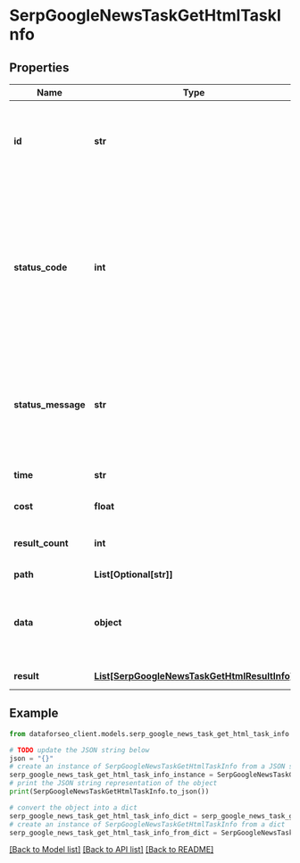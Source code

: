 # SerpGoogleNewsTaskGetHtmlTaskInfo


## Properties

Name | Type | Description | Notes
------------ | ------------- | ------------- | -------------
**id** | **str** | task identifier unique task identifier in our system in the UUID format | [optional] 
**status_code** | **int** | status code of the task generated by DataForSEO, can be within the following range: 10000-60000 you can find the full list of the response codes here | [optional] 
**status_message** | **str** | informational message of the task you can find the full list of general informational messages here | [optional] 
**time** | **str** | execution time, seconds | [optional] 
**cost** | **float** | total tasks cost, USD | [optional] 
**result_count** | **int** | number of elements in the result array | [optional] 
**path** | **List[Optional[str]]** | URL path | [optional] 
**data** | **object** | contains the same parameters that you specified in the POST request | [optional] 
**result** | [**List[SerpGoogleNewsTaskGetHtmlResultInfo]**](SerpGoogleNewsTaskGetHtmlResultInfo.md) | array of results | [optional] 

## Example

```python
from dataforseo_client.models.serp_google_news_task_get_html_task_info import SerpGoogleNewsTaskGetHtmlTaskInfo

# TODO update the JSON string below
json = "{}"
# create an instance of SerpGoogleNewsTaskGetHtmlTaskInfo from a JSON string
serp_google_news_task_get_html_task_info_instance = SerpGoogleNewsTaskGetHtmlTaskInfo.from_json(json)
# print the JSON string representation of the object
print(SerpGoogleNewsTaskGetHtmlTaskInfo.to_json())

# convert the object into a dict
serp_google_news_task_get_html_task_info_dict = serp_google_news_task_get_html_task_info_instance.to_dict()
# create an instance of SerpGoogleNewsTaskGetHtmlTaskInfo from a dict
serp_google_news_task_get_html_task_info_from_dict = SerpGoogleNewsTaskGetHtmlTaskInfo.from_dict(serp_google_news_task_get_html_task_info_dict)
```
[[Back to Model list]](../README.md#documentation-for-models) [[Back to API list]](../README.md#documentation-for-api-endpoints) [[Back to README]](../README.md)


